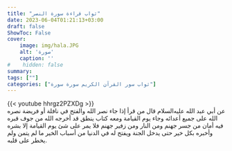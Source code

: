 ```yaml
---
title: "ثواب قراءة سورة النصر"
date: 2023-06-04T01:21:13+03:00
draft: false
ShowToc: False
cover:
    image: img/hala.JPG
    alt: 'صورة'
    caption: ''
#    hidden: false
summary: 
tags: [""]
categories: ["ثواب سور القرآن الكريم سورة سورة"]
---
```

{{< youtube hhrgz2PZXDg >}} 
<br>
عن
أبي عبد الله عليه‌السلام قال من قرأ إذا جاء نصر الله والفتح في نافلة أو فريضة
نصره الله على جميع أعدائه وجاء يوم القيامة ومعه كتاب ينطق قد أخرجه
الله من جوف قبره فيه أمان من جسر جهنم ومن النار ومن زفير جهنم
فلا يمر على شئ يوم القيامة إلا بشره وأخبره بكل خير حتى يدخل الجنة
ويفتح له في الدنيا من أسباب الخير ما لم يتمن ولم يخطر على قلبه.

